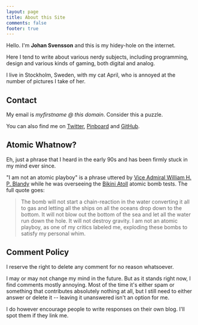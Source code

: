 ```yaml
---
layout: page
title: About this Site
comments: false
footer: true
---
```


Hello. I'm **Johan Svensson** and this is my hidey-hole on the internet.

Here I tend to write about various nerdy subjects, including programming, design and various kinds of gaming, both digital and analog.

I live in Stockholm, Sweden, with my cat April, who is annoyed at the number of pictures I take of her.

## Contact ##

My email is _myfirstname @ this domain_. Consider this a puzzle.

You can also find me on [Twitter](https://twitter.com/echo), [Pinboard](http://pinboard.in/u:echo) and [GitHub](https://github.com/jsvensson).

## Atomic Whatnow?

Eh, just a phrase that I heard in the early 90s and has been firmly stuck in my mind ever since.

"I am not an atomic playboy" is a phrase uttered by [Vice Admiral William H. P. Blandy][admiral] while he was overseeing the [Bikini Atoll][bikiniatoll] atomic bomb tests. The full quote goes:

> The bomb will not start a chain-reaction in the water converting it all to gas and letting all the ships on all the oceans drop down to the bottom. It will not blow out the bottom of the sea and let all the water run down the hole. It will not destroy gravity. I am not an atomic playboy, as one of my critics labeled me, exploding these bombs to satisfy my personal whim.

[admiral]: http://en.wikipedia.org/wiki/William_H._P._Blandy
[bikiniatoll]: http://en.wikipedia.org/wiki/Bikini_Atoll

## Comment Policy

I reserve the right to delete any comment for no reason whatsoever.

I may or may not change my mind in the future. But as it stands right now, I find comments mostly annoying. Most of the time it's either spam or something that contributes absolutely nothing at all, but I still need to either answer or delete it -- leaving it unanswered isn't an option for me.

I do however encourage people to write responses on their own blog. I'll spot them if they link me.
